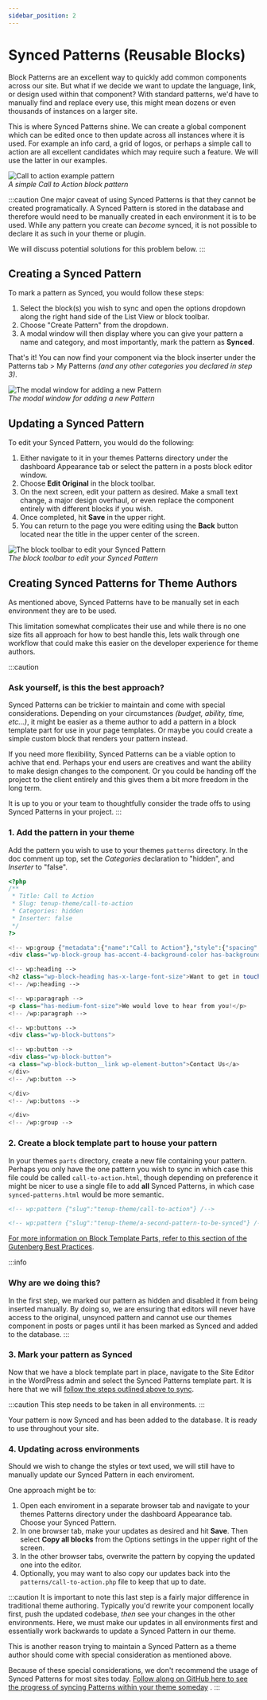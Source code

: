 ```yaml
---
sidebar_position: 2
---
```


# Synced Patterns (Reusable Blocks)

Block Patterns are an excellent way to quickly add common components across our site. But what if we decide we want to update the language, link, or design used within that component?  With standard patterns, we'd have to manually find and replace every use, this might mean dozens or even thousands of instances on a larger site.

This is where Synced Patterns shine.  We can create a global component which can be edited once to then update across all instances where it is used.  For example an info card, a grid of logos, or perhaps a simple call to action are all excellent candidates which may require such a feature.  We will use the latter in our examples.

![Call to action example pattern](../../static/img/block-pattern-call-to-action-example.jpg)
<br/>
*A simple Call to Action block pattern*

:::caution
One major caveat of using Synced Patterns is that they cannot be created programatically.  A Synced Pattern is stored in the database and therefore would need to be manually created in each environment it is to be used.  While any pattern you create can *become* synced, it is not possible to declare it as such in your theme or plugin.

We will discuss potential solutions for this problem below.
:::

## Creating a Synced Pattern

To mark a pattern as Synced, you would follow these steps:

1. Select the block(s) you wish to sync and open the options dropdown along the right hand side of the List View or block toolbar.
2. Choose "Create Pattern" from the dropdown.
3. A modal window will then display where you can give your pattern a name and category, and most importantly, mark the pattern as **Synced**.

That's it!  You can now find your component via the block inserter under the Patterns tab > My Patterns *(and any other categories you declared in step 3)*.

![The modal window for adding a new Pattern](../../static/img/block-pattern-add-new-modal.jpg)
<br/>
*The modal window for adding a new Pattern*

## Updating a Synced Pattern

To edit your Synced Pattern, you would do the following:

1. Either navigate to it in your themes Patterns directory under the dashboard Appearance tab or select the pattern in a posts block editor window.
2. Choose **Edit Original** in the block toolbar.
3. On the next screen, edit your pattern as desired.  Make a small text change, a major design overhaul, or even replace the component entirely with different blocks if you wish.
4. Once completed, hit **Save** in the upper right.
5. You can return to the page you were editing using the **Back** button located near the title in the upper center of the screen.

![The block toolbar to edit your Synced Pattern](../../static/img/block-pattern-synced-edit-original.jpg)
<br/>
*The block toolbar to edit your Synced Pattern*

## Creating Synced Patterns for Theme Authors

As mentioned above, Synced Patterns have to be manually set in each environment they are to be used.

This limitation somewhat complicates their use and while there is no one size fits all approach for how to best handle this, lets walk through one workflow that could make this easier on the developer experience for theme authors.

:::caution

### Ask yourself, is this the best approach?

Synced Patterns can be trickier to maintain and come with special considerations.  Depending on your circumstances *(budget, ability, time, etc...)*, it might be easier as a theme author to add a pattern in a block template part for use in your page templates.  Or maybe you could create a simple custom block that renders your pattern instead.

If you need more flexibility, Synced Patterns can be a viable option to achive that end.  Perhaps your end users are creatives and want the ability to make design changes to the component. Or you could be handing off the project to the client entirely and this gives them a bit more freedom in the long term.

It is up to you or your team to thoughtfully consider the trade offs to using Synced Patterns in your project.
:::

### 1. Add the pattern in your theme

Add the pattern you wish to use to your themes `patterns` directory.  In the doc comment up top, set the *Categories* declaration to "hidden", and *Inserter* to "false".

```php title="patterns/call-to-action.php"
<?php
/**
 * Title: Call to Action
 * Slug: tenup-theme/call-to-action
 * Categories: hidden
 * Inserter: false
 */
?>

<!-- wp:group {"metadata":{"name":"Call to Action"},"style":{"spacing":{"blockGap":"var:preset|spacing|10","padding":{"top":"var:preset|spacing|20","bottom":"var:preset|spacing|20","left":"var:preset|spacing|20","right":"var:preset|spacing|20"}}},"backgroundColor":"accent-4","layout":{"type":"flex","orientation":"vertical","justifyContent":"center"}} -->
<div class="wp-block-group has-accent-4-background-color has-background" style="padding-top:var(--wp--preset--spacing--20);padding-right:var(--wp--preset--spacing--20);padding-bottom:var(--wp--preset--spacing--20);padding-left:var(--wp--preset--spacing--20)">

<!-- wp:heading -->
<h2 class="wp-block-heading has-x-large-font-size">Want to get in touch?</h2>
<!-- /wp:heading -->

<!-- wp:paragraph -->
<p class="has-medium-font-size">We would love to hear from you!</p>
<!-- /wp:paragraph -->

<!-- wp:buttons -->
<div class="wp-block-buttons">

<!-- wp:button -->
<div class="wp-block-button">
<a class="wp-block-button__link wp-element-button">Contact Us</a>
</div>
<!-- /wp:button -->

</div>
<!-- /wp:buttons -->

</div>
<!-- /wp:group -->
```

### 2. Create a block template part to house your pattern

In your themes `parts` directory, create a new file containing your pattern.  Perhaps you only have the one pattern you wish to sync in which case this file could be called `call-to-action.html`, though depending on preference it might be nicer to use a single file to add **all** Synced Patterns, in which case `synced-patterns.html` would be more semantic.

```html title="parts/synced-patterns.html"
<!-- wp:pattern {"slug":"tenup-theme/call-to-action"} /-->

<!-- wp:pattern {"slug":"tenup-theme/a-second-pattern-to-be-synced"} /-->

```

[For more information on Block Template Parts, refer to this section of the Gutenberg Best Practices](../../reference/Themes/block-template-parts).

:::info

### Why are we doing this?

In the first step, we marked our pattern as hidden and disabled it from being inserted manually.  By doing so, we are ensuring that editors will never have access to the original, unsynced pattern and cannot use our themes component in posts or pages until it has been marked as Synced and added to the database.
:::

### 3. Mark your pattern as Synced

Now that we have a block template part in place, navigate to the Site Editor in the WordPress admin and select the Synced Patterns template part.  It is here that we will [follow the steps outlined above to sync](#creating-a-synced-pattern).

:::caution
This step needs to be taken in all environments.
:::

Your pattern is now Synced and has been added to the database. It is ready to use throughout your site.

### 4. Updating across environments

Should we wish to change the styles or text used, we will still have to manually update our Synced Pattern in each enviroment.

One approach might be to:

1. Open each enviroment in a separate browser tab and navigate to your themes Patterns directory under the dashboard Appearance tab. Choose your Synced Pattern.
2. In one browser tab, make your updates as desired and hit **Save**. Then select **Copy all blocks** from the Options settings in the upper right of the screen.
3. In the other browser tabs, overwrite the pattern by copying the updated one into the editor.
4. Optionally, you may want to also copy our updates back into the `patterns/call-to-action.php` file to keep that up to date.

:::caution
It is important to note this last step is a fairly major difference in traditional theme authoring.  Typically you'd rewrite your component locally first, push the updated codebase, *then* see your changes in the other environments.  Here, we must make our updates in all environments first and essentially work backwards to update a Synced Pattern in our theme.

This is another reason trying to maintain a Synced Pattern as a theme author should come with special consideration as mentioned above.

Because of these special considerations, we don't recommend the usage of Synced Patterns for most sites today.  [Follow along on GitHub here to see the progress of syncing Patterns within your theme someday](https://github.com/WordPress/gutenberg/issues/59272) .
:::

